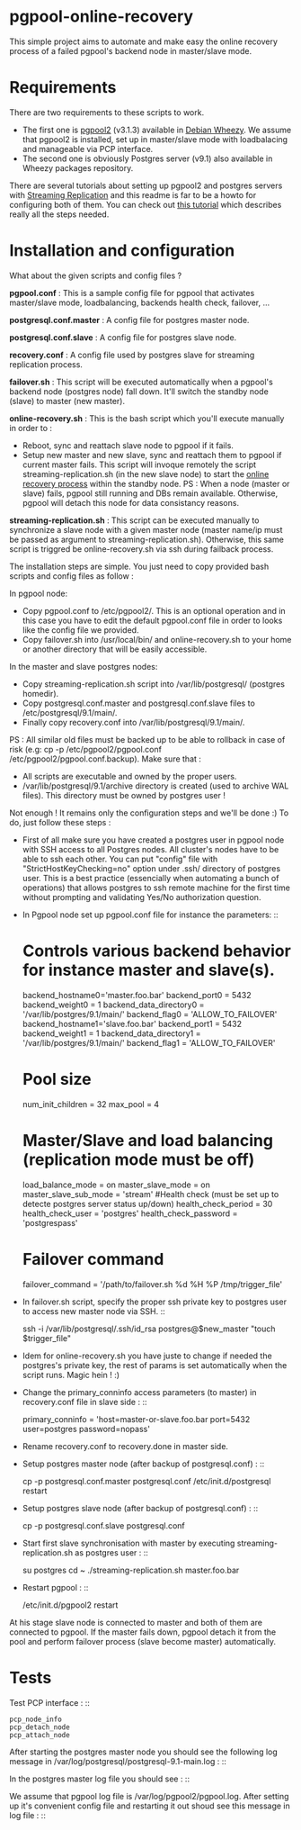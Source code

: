 pgpool-online-recovery
======================

This simple project aims to automate and make easy the online recovery process of a failed pgpool's backend node in master/slave mode.

Requirements
============

There are two requirements to these scripts to work.

* The first one is [pgpool2](http://www.pgpool.net) (v3.1.3) available in [Debian Wheezy](http://packages.debian.org/stable/database/pgpool2). We assume that pgpool2 is installed, set up in master/slave mode with loadbalacing and manageable via PCP interface.
* The second one is obviously Postgres server (v9.1) also available in Wheezy packages repository.

There are several tutorials about setting up pgpool2 and postgres servers with [Streaming Replication](http://wiki.postgresql.org/wiki/Streaming_Replication) and this readme is far to be a howto for configuring both of them. You can check out [this tutorial](https://aricgardner.com/databases/postgresql/pgpool-ii-3-0-5-with-streaming-replication/) which describes really all the steps needed.

Installation and configuration
==============================
What about the given scripts and config files ?

**pgpool.conf** : This is a sample config file for pgpool that activates master/slave mode, loadbalancing, backends health check, failover, ...

**postgresql.conf.master** : A config file for postgres master node.

**postgresql.conf.slave** : A config file for postgres slave node.

**recovery.conf** : A config file used by postgres slave for streaming replication process.

**failover.sh** : This script will be executed automatically when a pgpool's backend node (postgres node) fall down. It'll switch the standby node (slave) to master (new master).

**online-recovery.sh** : This is the bash script which you'll execute manually in order to :
* Reboot, sync and reattach slave node to pgpool if it fails.
* Setup new master and new slave, sync and reattach them to pgpool if current master fails.
This script will invoque remotely the script streaming-replication.sh (in the new slave node) to start the [online recovery process](http://www.postgresql.org/docs/8.1/static/backup-online.html) within the standby node.
PS : When a node (master or slave) fails, pgpool still running and DBs remain available. Otherwise, pgpool will detach this node for data consistancy reasons.

**streaming-replication.sh** : This script can be executed manually to synchronize a slave node with a given master node (master name/ip must be passed as argument to streaming-replication.sh). Otherwise, this same script is triggred be online-recovery.sh via ssh during failback process.

The installation steps are simple. You just need to copy provided bash scripts and config files as follow :

In pgpool node:
* Copy pgpool.conf to /etc/pgpool2/. This is an optional operation and in this case you have to edit the default pgpool.conf file in order to looks like the config file we provided.
* Copy failover.sh into /usr/local/bin/ and online-recovery.sh to your home or another directory that will be easily accessible.

In the master and slave postgres nodes:
* Copy streaming-replication.sh script into /var/lib/postgresql/ (postgres homedir).
* Copy postgresql.conf.master and postgresql.conf.slave files to /etc/postgresql/9.1/main/.
* Finally copy recovery.conf into /var/lib/postgresql/9.1/main/.

PS : All similar old files must be backed up to be able to rollback in case of risk (e.g: cp -p /etc/pgpool2/pgpool.conf /etc/pgpool2/pgpool.conf.backup).
Make sure that :
- All scripts are executable and owned by the proper users. 
- /var/lib/postgresql/9.1/archive directory is created (used to archive WAL files). This directory must be owned by postgres user !

Not enough ! It remains only the configuration steps and we'll be done :) To do, just follow these steps :

* First of all make sure you have created a postgres user in pgpool node with SSH access to all Postgres nodes. All cluster's nodes have to be able to ssh each other. You can put "config" file with "StrictHostKeyChecking=no" option under .ssh/ directory of postgres user. This is a best practice (essencially when automating a bunch of operations) that allows postgres to ssh remote machine for the first time without prompting and validating Yes/No authorization question.

* In Pgpool node set up pgpool.conf file for instance the parameters: ::

	# Controls various backend behavior for instance master and slave(s).
	backend_hostname0='master.foo.bar'
	backend_port0 = 5432
	backend_weight0 = 1
	backend_data_directory0 = '/var/lib/postgres/9.1/main/'
	backend_flag0 = 'ALLOW_TO_FAILOVER'
	backend_hostname1='slave.foo.bar'
	backend_port1 = 5432
	backend_weight1 = 1
	backend_data_directory1 = '/var/lib/postgres/9.1/main/'
	backend_flag1 = 'ALLOW_TO_FAILOVER'
	# Pool size
	num_init_children = 32
	max_pool = 4
	# Master/Slave and load balancing (replication mode must be off)
	load_balance_mode = on
	master_slave_mode = on
	master_slave_sub_mode = 'stream'
	#Health check (must be set up to detecte postgres server status up/down)
	health_check_period = 30
	health_check_user = 'postgres'
	health_check_password = 'postgrespass'
	# Failover command
	failover_command = '/path/to/failover.sh %d %H %P /tmp/trigger_file'
	
* In failover.sh script, specify the proper ssh private key to postgres user to access new master  node via SSH. ::

	ssh -i /var/lib/postgresql/.ssh/id_rsa postgres@$new_master "touch $trigger_file"

* Idem for online-recovery.sh you have juste to change if needed the postgres's private key, the rest of params is set automatically when the script runs. Magic hein ! :)

* Change the primary_conninfo access parameters (to master) in recovery.conf file in slave side : ::

	primary_conninfo = 'host=master-or-slave.foo.bar port=5432 user=postgres password=nopass'

* Rename recovery.conf to recovery.done in master side.

* Setup postgres master node (after backup of postgresql.conf) : ::
	
	cp -p postgresql.conf.master postgresql.conf
	/etc/init.d/postgresql restart

* Setup postgres slave node (after backup of postgresql.conf) : ::

	cp -p postgresql.conf.slave postgresql.conf

* Start first slave synchronisation with master by executing streaming-replication.sh as postgres user : ::

	su postgres
	cd ~
	./streaming-replication.sh master.foo.bar

* Restart pgpool : ::

	/etc/init.d/pgpool2 restart

At his stage slave node is connected to master and both of them are connected to pgpool. If the master fails down, pgpool detach it from the pool and perform failover process (slave become master) automatically.

Tests
=====
Test PCP interface : ::

	pcp_node_info
	pcp_detach_node
	pcp_attach_node

After starting the postgres master node you should see the following log message in /var/log/postgresql/postgresql-9.1-main.log : ::

In the postgres master log file you should see : ::

We assume that pgpool log file is /var/log/pgpool2/pgpool.log. After setting up it's convenient config file and restarting it out shoud see this message in log file : ::
	
